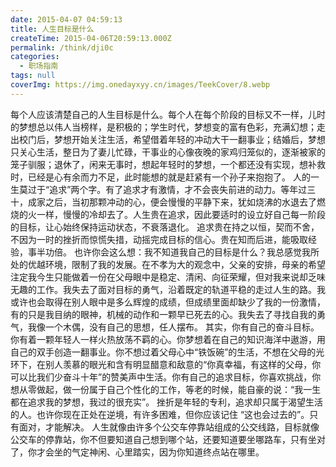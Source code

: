 ```yaml
---
date: 2015-04-07 04:59:13
title: 人生目标是什么
createTime: 2015-04-06T20:59:13.000Z
permalink: /think/dji0c
categories:
  - 职场指南
tags: null
coverImg: https://img.onedayxyy.cn/images/TeekCover/8.webp
---
```


每个人应该清楚自己的人生目标是什么。每个人在每个阶段的目标又不一样，儿时的梦想总以伟人当榜样，是积极的；学生时代，梦想变的富有色彩，充满幻想；走出校门后，梦想开始关注生活，希望借着年轻的冲动大干一翻事业；结婚后，梦想只关心生活，整日为了妻儿忙碌，干事业的心像夜晚的家鸡归笼似的，逐渐被家的笼子驯服；退休了，闲来无事时，想起年轻时的梦想，一个都还没有实现，想补救时，已经是心有余而力不足，此时能想的就是赶紧有一个孙子来抱抱了。 人的一生莫过于“追求”两个字。有了追求才有激情，才不会丧失前进的动力。等年过三十，成家之后，当初那颗冲动的心，便会慢慢的平静下来，犹如烧沸的水退去了燃烧的火一样，慢慢的冷却去了。人生贵在追求，因此要适时的设立好自己每一阶段的目标，让心始终保持运动状态，不衰落退化。 追求贵在持之以恒，契而不舍，不因为一时的挫折而惊慌失措，动摇完成目标的信心。贵在知而后进，能吸取经验，事半功倍。 也许你会这么想：我不知道我自己的目标是什么？我总感觉我所处的优越环境，限制了我的发展。在不孝为大的观念中，父亲的安排，母亲的希望注定我今生只能做着一份在父母眼中是稳定、清闲、向征荣耀，但对我来说却乏味无趣的工作。我失去了面对目标的勇气，沿着既定的轨道平稳的走过人生的路。我或许也会取得在别人眼中是多么辉煌的成绩，但成绩里面却缺少了我的一份激情，有的只是我目纳的眼神，机械的动作和一颗早已死去的心。我失去了寻找自我的勇气，我像一个木偶，没有自己的思想，任人摆布。 其实，你有自己的奋斗目标。你有着一颗年轻人一样火热放荡不羁的心。你梦想着在自己的知识海洋中遨游，用自己的双手创造一翻事业。你不想过着父母心中“铁饭碗”的生活，不想在父母的光环下，在别人羡慕的眼光和含有明显醋意和敌意的“你真幸福，有这样的父母，你可以比我们少奋斗十年”的赞美声中生活。你有自己的追求目标，你喜欢挑战，你想从零做起，做一份属于自己个性化的工作，等老的时候，能自豪的说：“我一生都在追求我的梦想，我过的很充实”。 挫折是年轻的专利，追求却只属于渴望生活的人。也许你现在正处在逆境，有许多困难，但你应该记住 “这也会过去的”。只有面对，才能解决。 人生就像由许多个公交车停靠站组成的公交线路，目标就像公交车的停靠站，你不但要知道自己想到哪个站，还要知道要坐哪路车，只有坐对了，你才会坐的气定神闲、心里踏实，因为你知道终点站在哪里。 
